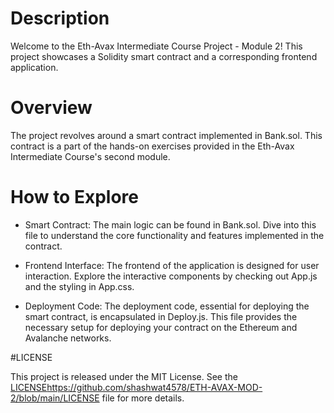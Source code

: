 # Description
Welcome to the Eth-Avax Intermediate Course Project - Module 2! This project showcases a Solidity smart contract and a corresponding frontend application.  
  
# Overview
The project revolves around a smart contract implemented in Bank.sol. This contract is a part of the hands-on exercises provided in the Eth-Avax Intermediate Course's second module.  

# How to Explore
- Smart Contract: The main logic can be found in Bank.sol. Dive into this file to understand the core functionality and features implemented in the contract.

- Frontend Interface: The frontend of the application is designed for user interaction. Explore the interactive components by checking out App.js and the styling in App.css.

- Deployment Code: The deployment code, essential for deploying the smart contract, is encapsulated in Deploy.js. This file provides the necessary setup for deploying your contract on the Ethereum and Avalanche networks.

#LICENSE

This project is released under the MIT License. See the [LICENSE](https://github.com/shashwat4578/ETH-AVAX-MOD-2/blob/main/LICENSE)https://github.com/shashwat4578/ETH-AVAX-MOD-2/blob/main/LICENSE file for more details.
